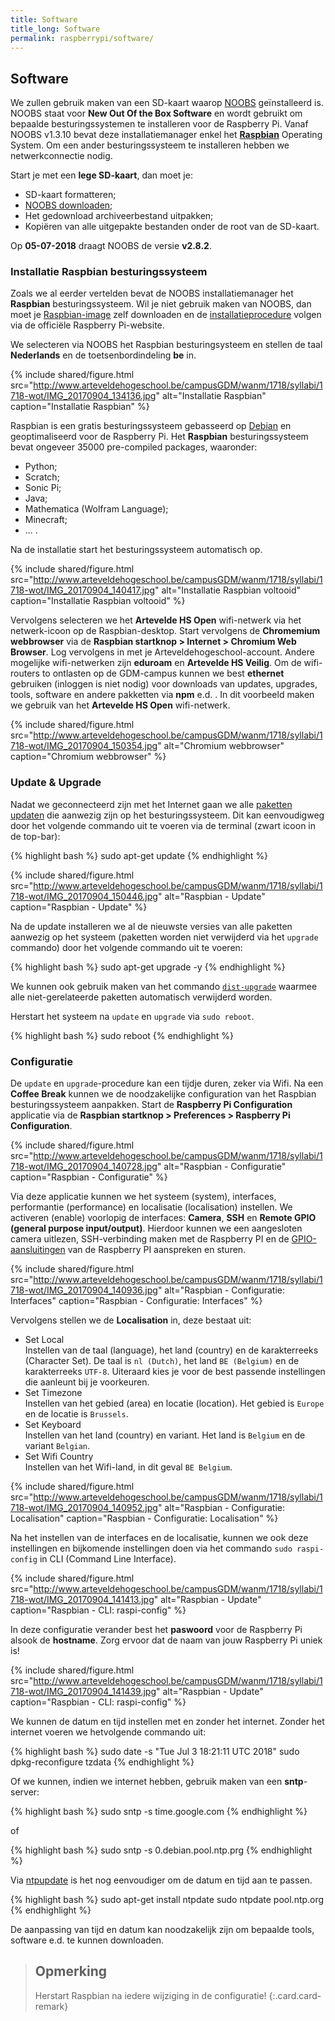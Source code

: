 ```yaml
---
title: Software
title_long: Software
permalink: raspberrypi/software/
---
```


Software
--------

We zullen gebruik maken van een SD-kaart waarop [NOOBS](https://www.raspberrypi.org/documentation/installation/noobs.md) geïnstalleerd is. NOOBS staat voor **New Out Of the Box Software** en wordt gebruikt om bepaalde besturingssystemen te installeren voor de Raspberry Pi. Vanaf NOOBS v1.3.10 bevat deze installatiemanager enkel het **[Raspbian](http://raspbian.org/)** Operating System. Om een ander besturingssysteem te installeren hebben we netwerkconnectie nodig.

Start je met een **lege SD-kaart**, dan moet je:

- SD-kaart formatteren;
- [NOOBS downloaden](https://www.raspberrypi.org/downloads/noobs/);
- Het gedownload archiveerbestand uitpakken;
- Kopiëren van alle uitgepakte bestanden onder de root van de SD-kaart.

Op **05-07-2018** draagt NOOBS de versie **v2.8.2**.

### Installatie Raspbian besturingssysteem

Zoals we al eerder vertelden bevat de NOOBS installatiemanager het **Raspbian** besturingssysteem. Wil je niet gebruik maken van NOOBS, dan moet je [Raspbian-image](https://www.raspberrypi.org/downloads/raspbian/) zelf downloaden en de [installatieprocedure](https://www.raspberrypi.org/documentation/installation/installing-images/README.md) volgen via de officiële Raspberry Pi-website.

We selecteren via NOOBS het Raspbian besturingsysteem en stellen de taal **Nederlands** en de toetsenbordindeling **be** in.

{% include shared/figure.html src="http://www.arteveldehogeschool.be/campusGDM/wanm/1718/syllabi/1718-wot/IMG_20170904_134136.jpg" alt="Installatie Raspbian" caption="Installatie Raspbian" %}

Raspbian is een gratis besturingssysteem gebasseerd op [Debian](https://www.debian.org/index.nl.html) en geoptimaliseerd voor de Raspberry Pi. Het **Raspbian** besturingssysteem bevat ongeveer 35000 pre-compiled packages, waaronder:

- Python;
- Scratch;
- Sonic Pi;
- Java;
- Mathematica (Wolfram Language);
- Minecraft;
- ... .

Na de installatie start het besturingssysteem automatisch op.

{% include shared/figure.html src="http://www.arteveldehogeschool.be/campusGDM/wanm/1718/syllabi/1718-wot/IMG_20170904_140417.jpg" alt="Installatie Raspbian voltooid" caption="Installatie Raspbian voltooid" %}

Vervolgens selecteren we het **Artevelde HS Open** wifi-netwerk via het netwerk-icoon op de Raspbian-desktop. Start vervolgens de **Chromemium webbrowser** via de **Raspbian startknop &gt; Internet &gt; Chromium Web Browser**. Log vervolgens in met je Arteveldehogeschool-account. Andere mogelijke wifi-netwerken zijn **eduroam** en **Artevelde HS Veilig**. Om de wifi-routers to ontlasten op de GDM-campus kunnen we best **ethernet** gebruiken (inloggen is niet nodig) voor downloads van updates, upgrades, tools, software en andere pakketten via **npm** e.d. . In dit voorbeeld maken we gebruik van het **Artevelde HS Open** wifi-netwerk.

{% include shared/figure.html src="http://www.arteveldehogeschool.be/campusGDM/wanm/1718/syllabi/1718-wot/IMG_20170904_150354.jpg" alt="Chromium webbrowser" caption="Chromium webbrowser" %}

### Update &amp; Upgrade

Nadat we geconnecteerd zijn met het Internet gaan we alle [paketten updaten](https://www.raspberrypi.org/documentation/raspbian/updating.md) die aanwezig zijn op het besturingssysteem. Dit kan eenvoudigweg door het volgende commando uit te voeren via de terminal (zwart icoon in de top-bar):

{% highlight bash %}
sudo apt-get update
{% endhighlight %}

{% include shared/figure.html src="http://www.arteveldehogeschool.be/campusGDM/wanm/1718/syllabi/1718-wot/IMG_20170904_150446.jpg" alt="Raspbian - Update" caption="Raspbian - Update" %}

Na de update installeren we al de nieuwste versies van alle paketten aanwezig op het systeem (paketten worden niet verwijderd via het `upgrade` commando) door het volgende commando uit te voeren:

{% highlight bash %}
sudo apt-get upgrade -y
{% endhighlight %}

We kunnen ook gebruik maken van het commando [`dist-upgrade`](https://askubuntu.com/questions/194651/why-use-apt-get-upgrade-instead-of-apt-get-dist-upgrade) waarmee alle niet-gerelateerde paketten automatisch verwijderd worden. 

Herstart het systeem na `update` en `upgrade` via `sudo reboot`.

{% highlight bash %}
sudo reboot
{% endhighlight %}

### Configuratie

De `update` en `upgrade`-procedure kan een tijdje duren, zeker via Wifi. Na een **Coffee Break** kunnen we de noodzakelijke configuration van het Raspbian besturingssysteem aanpakken. Start de **Raspberry Pi Configuration** applicatie via de **Raspbian startknop &gt; Preferences &gt; Raspberry Pi Configuration**.

{% include shared/figure.html src="http://www.arteveldehogeschool.be/campusGDM/wanm/1718/syllabi/1718-wot/IMG_20170904_140728.jpg" alt="Raspbian - Configuratie" caption="Raspbian - Configuratie" %}

Via deze applicatie kunnen we het systeem (system), interfaces, performantie (performance) en localisatie (localisation) instellen. We activeren (enable) voorlopig de interfaces: **Camera**, **SSH** en **Remote GPIO (general purpose input/output)**. Hierdoor kunnen we een aangesloten camera uitlezen, SSH-verbinding maken met de Raspberry PI en de [GPIO-aansluitingen](https://www.raspberrypi.org/documentation/usage/gpio/) van de Raspberry PI aanspreken en sturen.

{% include shared/figure.html src="http://www.arteveldehogeschool.be/campusGDM/wanm/1718/syllabi/1718-wot/IMG_20170904_140936.jpg" alt="Raspbian - Configuratie: Interfaces" caption="Raspbian - Configuratie: Interfaces" %}

Vervolgens stellen we de **Localisation** in, deze bestaat uit:

- Set Local  
Instellen van de taal (language), het land (country) en de karakterreeks (Character Set). De taal is `nl (Dutch)`, het land `BE (Belgium)` en de karakterreeks `UTF-8`. Uiteraard kies je voor de best passende instellingen die aanleunt bij je voorkeuren.
- Set Timezone  
Instellen van het gebied (area) en locatie (location). Het gebied is `Europe` en de locatie is `Brussels`.
- Set Keyboard  
Instellen van het land (country) en variant. Het land is `Belgium` en de variant `Belgian`.
- Set Wifi Country  
Instellen van het Wifi-land, in dit geval `BE Belgium`.

{% include shared/figure.html src="http://www.arteveldehogeschool.be/campusGDM/wanm/1718/syllabi/1718-wot/IMG_20170904_140952.jpg" alt="Raspbian - Configuratie: Localisation" caption="Raspbian - Configuratie: Localisation" %}

Na het instellen van de interfaces en de localisatie, kunnen we ook deze instellingen en bijkomende instellingen doen via het commando `sudo raspi-config` in CLI (Command Line Interface).

{% include shared/figure.html src="http://www.arteveldehogeschool.be/campusGDM/wanm/1718/syllabi/1718-wot/IMG_20170904_141413.jpg" alt="Raspbian - Update" caption="Raspbian - CLI: raspi-config" %}

In deze configuratie verander best het **paswoord** voor de Raspberry Pi alsook de **hostname**. Zorg ervoor dat de naam van jouw Raspberry Pi uniek is!

{% include shared/figure.html src="http://www.arteveldehogeschool.be/campusGDM/wanm/1718/syllabi/1718-wot/IMG_20170904_141439.jpg" alt="Raspbian - Update" caption="Raspbian - CLI: raspi-config" %}

We kunnen de datum en tijd instellen met en zonder het internet. Zonder het internet voeren we hetvolgende commando uit:

{% highlight bash %}
sudo date -s "Tue Jul 3 18:21:11 UTC 2018"
sudo dpkg-reconfigure tzdata
{% endhighlight %}

Of we kunnen, indien we internet hebben, gebruik maken van een **sntp**-server:

{% highlight bash %}
sudo sntp -s time.google.com
{% endhighlight %}

of

{% highlight bash %}
sudo sntp -s 0.debian.pool.ntp.prg
{% endhighlight %}

Via [ntpupdate](http://doc.ntp.org/4.1.1/ntpdate.htm) is het nog eenvoudiger om de datum en tijd aan te passen.

{% highlight bash %}
sudo apt-get install ntpdate
sudo ntpdate pool.ntp.org
{% endhighlight %}

De aanpassing van tijd en datum kan noodzakelijk zijn om bepaalde tools, software e.d. te kunnen downloaden. 

> Opmerking
> ---
> Herstart Raspbian na iedere wijziging in de configuratie!
{:.card.card-remark}
